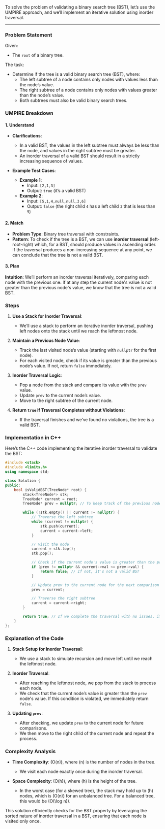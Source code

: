 To solve the problem of validating a binary search tree (BST), let’s use the UMPIRE approach, and we’ll implement an iterative solution using inorder traversal.

---

### Problem Statement

Given:
- The `root` of a binary tree.

The task:
- Determine if the tree is a valid binary search tree (BST), where:
  - The left subtree of a node contains only nodes with values less than the node’s value.
  - The right subtree of a node contains only nodes with values greater than the node’s value.
  - Both subtrees must also be valid binary search trees.

### UMPIRE Breakdown

#### **1. Understand**
- **Clarifications**:
  - In a valid BST, the values in the left subtree must always be less than the node, and values in the right subtree must be greater.
  - An inorder traversal of a valid BST should result in a strictly increasing sequence of values.

- **Example Test Cases**:
  - **Example 1**:
    - Input: `[2,1,3]`
    - Output: `true` (it’s a valid BST)
  - **Example 2**:
    - Input: `[5,1,4,null,null,3,6]`
    - Output: `false` (the right child `4` has a left child `3` that is less than `5`)

#### **2. Match**
- **Problem Type**: Binary tree traversal with constraints.
- **Pattern**: To check if the tree is a BST, we can use **inorder traversal** (left-root-right) which, for a BST, should produce values in ascending order. If the traversal produces a non-increasing sequence at any point, we can conclude that the tree is not a valid BST.

#### **3. Plan**

**Intuition**:
We’ll perform an inorder traversal iteratively, comparing each node with the previous one. If at any step the current node's value is not greater than the previous node's value, we know that the tree is not a valid BST.

### Steps

1. **Use a Stack for Inorder Traversal**:
   - We’ll use a stack to perform an iterative inorder traversal, pushing left nodes onto the stack until we reach the leftmost node.
  
2. **Maintain a Previous Node Value**:
   - Track the last visited node’s value (starting with `nullptr` for the first node).
   - For each visited node, check if its value is greater than the previous node’s value. If not, return `false` immediately.

3. **Inorder Traversal Logic**:
   - Pop a node from the stack and compare its value with the `prev` value.
   - Update `prev` to the current node’s value.
   - Move to the right subtree of the current node.

4. **Return `true` if Traversal Completes without Violations**:
   - If the traversal finishes and we’ve found no violations, the tree is a valid BST.

### Implementation in C++

Here’s the C++ code implementing the iterative inorder traversal to validate the BST:

```cpp
#include <stack>
#include <limits.h>
using namespace std;

class Solution {
public:
    bool isValidBST(TreeNode* root) {
        stack<TreeNode*> stk;
        TreeNode* current = root;
        TreeNode* prev = nullptr; // To keep track of the previous node in inorder traversal

        while (!stk.empty() || current != nullptr) {
            // Traverse the left subtree
            while (current != nullptr) {
                stk.push(current);
                current = current->left;
            }

            // Visit the node
            current = stk.top();
            stk.pop();

            // Check if the current node's value is greater than the previous node's value
            if (prev != nullptr && current->val <= prev->val) {
                return false; // If not, it's not a valid BST
            }

            // Update prev to the current node for the next comparison
            prev = current;

            // Traverse the right subtree
            current = current->right;
        }

        return true; // If we complete the traversal with no issues, it's a valid BST
    }
};
```

### Explanation of the Code

1. **Stack Setup for Inorder Traversal**:
   - We use a stack to simulate recursion and move left until we reach the leftmost node.

2. **Inorder Traversal**:
   - After reaching the leftmost node, we pop from the stack to process each node.
   - We check that the current node’s value is greater than the `prev` node's value. If this condition is violated, we immediately return `false`.

3. **Updating `prev`**:
   - After checking, we update `prev` to the current node for future comparisons.
   - We then move to the right child of the current node and repeat the process.

### Complexity Analysis

- **Time Complexity**: \(O(n)\), where \(n\) is the number of nodes in the tree.
  - We visit each node exactly once during the inorder traversal.

- **Space Complexity**: \(O(h)\), where \(h\) is the height of the tree.
  - In the worst case (for a skewed tree), the stack may hold up to \(h\) nodes, which is \(O(n)\) for an unbalanced tree. For a balanced tree, this would be \(O(\log n)\).

This solution efficiently checks for the BST property by leveraging the sorted nature of inorder traversal in a BST, ensuring that each node is visited only once.
